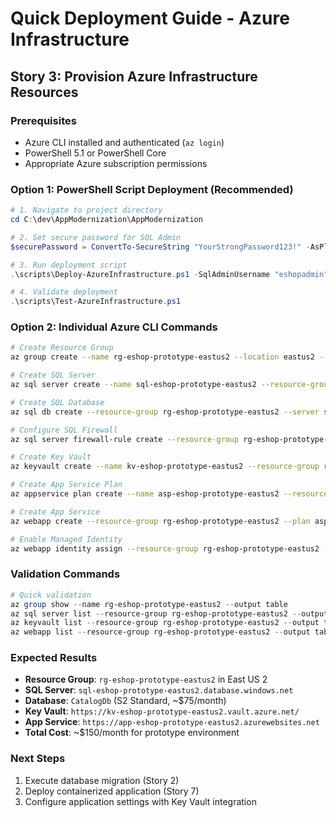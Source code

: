 # Quick Deployment Guide - Azure Infrastructure
## Story 3: Provision Azure Infrastructure Resources

### Prerequisites
- Azure CLI installed and authenticated (`az login`)
- PowerShell 5.1 or PowerShell Core
- Appropriate Azure subscription permissions

### Option 1: PowerShell Script Deployment (Recommended)

```powershell
# 1. Navigate to project directory
cd C:\dev\AppModernization\AppModernization

# 2. Set secure password for SQL Admin
$securePassword = ConvertTo-SecureString "YourStrongPassword123!" -AsPlainText -Force

# 3. Run deployment script
.\scripts\Deploy-AzureInfrastructure.ps1 -SqlAdminUsername "eshopadmin" -SqlAdminPassword $securePassword

# 4. Validate deployment
.\scripts\Test-AzureInfrastructure.ps1
```

### Option 2: Individual Azure CLI Commands

```bash
# Create Resource Group
az group create --name rg-eshop-prototype-eastus2 --location eastus2 --tags 'Project=eShopLegacyMVC' 'Environment=Prototype'

# Create SQL Server
az sql server create --name sql-eshop-prototype-eastus2 --resource-group rg-eshop-prototype-eastus2 --location eastus2 --admin-user eshopadmin --admin-password 'YourPassword123!'

# Create SQL Database
az sql db create --resource-group rg-eshop-prototype-eastus2 --server sql-eshop-prototype-eastus2 --name CatalogDb --service-objective S2

# Configure SQL Firewall
az sql server firewall-rule create --resource-group rg-eshop-prototype-eastus2 --server sql-eshop-prototype-eastus2 --name 'AllowAzureServices' --start-ip-address 0.0.0.0 --end-ip-address 0.0.0.0

# Create Key Vault
az keyvault create --name kv-eshop-prototype-eastus2 --resource-group rg-eshop-prototype-eastus2 --sku standard --enable-soft-delete

# Create App Service Plan
az appservice plan create --name asp-eshop-prototype-eastus2 --resource-group rg-eshop-prototype-eastus2 --sku S1 --location eastus2 --is-linux false

# Create App Service
az webapp create --resource-group rg-eshop-prototype-eastus2 --plan asp-eshop-prototype-eastus2 --name app-eshop-prototype-eastus2 --deployment-container-image-name 'nginx:latest'

# Enable Managed Identity
az webapp identity assign --resource-group rg-eshop-prototype-eastus2 --name app-eshop-prototype-eastus2
```

### Validation Commands

```powershell
# Quick validation
az group show --name rg-eshop-prototype-eastus2 --output table
az sql server list --resource-group rg-eshop-prototype-eastus2 --output table
az keyvault list --resource-group rg-eshop-prototype-eastus2 --output table
az webapp list --resource-group rg-eshop-prototype-eastus2 --output table
```

### Expected Results
- **Resource Group**: `rg-eshop-prototype-eastus2` in East US 2
- **SQL Server**: `sql-eshop-prototype-eastus2.database.windows.net`
- **Database**: `CatalogDb` (S2 Standard, ~$75/month)
- **Key Vault**: `https://kv-eshop-prototype-eastus2.vault.azure.net/`
- **App Service**: `https://app-eshop-prototype-eastus2.azurewebsites.net`
- **Total Cost**: ~$150/month for prototype environment

### Next Steps
1. Execute database migration (Story 2)
2. Deploy containerized application (Story 7)
3. Configure application settings with Key Vault integration